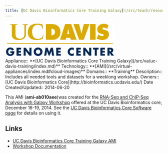 ```yaml
---
title: [UC Davis Bioinformatics Core Training Galaxy](/src/teach/resource/uc-davis-core-ami/index.md)
---
```

<div class='center'>
<a href='/src/teach/resource/uc-davis-core-ami/index.md'><img src="/src/images/logos/UCDavisGenomeCenter.png" alt="UC Davis Bioinformatics Core Training Galaxy" width="350" /></a>
</div>





<div class='dictbox'>
 Appliance:: **[UC Davis Bioinformatics Core Training Galaxy](/src/va/uc-davis-training/index.md)**
 Technology:: **[AMI](/src/virtual-appliances/index.md#cloud-images)**
 Domains:: **Training** 
 Description:: Includes all needed tools and datasets for a weeklong workshop.
 Owners:: [UC Davis Bioinformatics Core](http://bioinformatics.ucdavis.edu/)
 Date Created/Updated:: 2014-06-20 
</div>

This AMI (**ami-ab010aee**)was created for the [RNA-Seq and ChIP-Seq Analysis with Galaxy Workshop](/src/teach/resource/uc-davis-rna-chip-workshop/index.md) offered at the UC Davis Bioinformatics core, December 16-19, 2014.  See the [UC Davis Bioinformatics Core Software page](http://bioinformatics.ucdavis.edu/software/) for details on using it.

## Links

* [UC Davis Bioinformatics Core Training Galaxy AMI](/src/teach/resource/uc-davis-core-ami/index.md)
* [Workshop Documentation](http://training.bioinformatics.ucdavis.edu/docs/2014/12/december-2014-workshop/)
